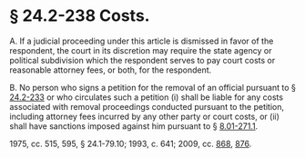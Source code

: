 # § 24.2-238 Costs.

<p>A. If a judicial proceeding under this article is dismissed in favor of the respondent, the court in its discretion may require the state agency or political subdivision which the respondent serves to pay court costs or reasonable attorney fees, or both, for the respondent.</p><p>B. No person who signs a petition for the removal of an official pursuant to § <a href='http://law.lis.virginia.gov/vacode/24.2-233/'>24.2-233</a> or who circulates such a petition (i) shall be liable for any costs associated with removal proceedings conducted pursuant to the petition, including attorney fees incurred by any other party or court costs, or (ii) shall have sanctions imposed against him pursuant to § <a href='http://law.lis.virginia.gov/vacode/8.01-271.1/'>8.01-271.1</a>.</p><p>1975, cc. 515, 595, § 24.1-79.10; 1993, c. 641; 2009, cc. <a href='http://lis.virginia.gov/cgi-bin/legp604.exe?091+ful+CHAP0868'>868</a>, <a href='http://lis.virginia.gov/cgi-bin/legp604.exe?091+ful+CHAP0876'>876</a>.</p>